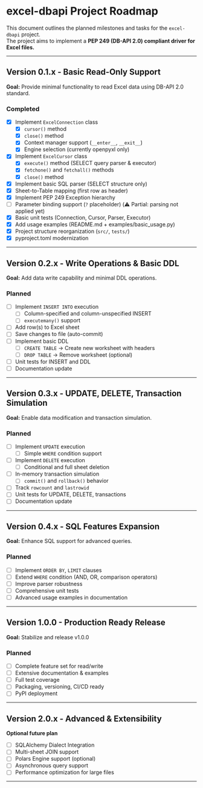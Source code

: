 # excel-dbapi Project Roadmap

This document outlines the planned milestones and tasks for the `excel-dbapi` project.  
The project aims to implement a **PEP 249 (DB-API 2.0) compliant driver for Excel files.**

---

## Version 0.1.x - Basic Read-Only Support

**Goal:** Provide minimal functionality to read Excel data using DB-API 2.0 standard.

### Completed
- [x] Implement `ExcelConnection` class
  - [x] `cursor()` method
  - [x] `close()` method
  - [x] Context manager support (`__enter__`, `__exit__`)
  - [x] Engine selection (currently openpyxl only)
- [x] Implement `ExcelCursor` class
  - [x] `execute()` method (SELECT query parser & executor)
  - [x] `fetchone()` and `fetchall()` methods
  - [x] `close()` method
- [x] Implement basic SQL parser (SELECT structure only)
- [x] Sheet-to-Table mapping (first row as header)
- [x] Implement PEP 249 Exception hierarchy
- [ ] Parameter binding support (`?` placeholder) (⚠️ Partial: parsing not applied yet)
- [x] Basic unit tests (Connection, Cursor, Parser, Executor)
- [x] Add usage examples (README.md + examples/basic_usage.py)
- [x] Project structure reorganization (`src/`, `tests/`)
- [x] pyproject.toml modernization

---

## Version 0.2.x - Write Operations & Basic DDL

**Goal:** Add data write capability and minimal DDL operations.

### Planned
- [ ] Implement `INSERT INTO` execution
  - [ ] Column-specified and column-unspecified INSERT
  - [ ] `executemany()` support
- [ ] Add row(s) to Excel sheet
- [ ] Save changes to file (auto-commit)
- [ ] Implement basic DDL
  - [ ] `CREATE TABLE` → Create new worksheet with headers
  - [ ] `DROP TABLE` → Remove worksheet (optional)
- [ ] Unit tests for INSERT and DDL
- [ ] Documentation update

---

## Version 0.3.x - UPDATE, DELETE, Transaction Simulation

**Goal:** Enable data modification and transaction simulation.

### Planned
- [ ] Implement `UPDATE` execution
  - [ ] Simple `WHERE` condition support
- [ ] Implement `DELETE` execution
  - [ ] Conditional and full sheet deletion
- [ ] In-memory transaction simulation
  - [ ] `commit()` and `rollback()` behavior
- [ ] Track `rowcount` and `lastrowid`
- [ ] Unit tests for UPDATE, DELETE, transactions
- [ ] Documentation update

---

## Version 0.4.x - SQL Features Expansion

**Goal:** Enhance SQL support for advanced queries.

### Planned
- [ ] Implement `ORDER BY`, `LIMIT` clauses
- [ ] Extend `WHERE` condition (AND, OR, comparison operators)
- [ ] Improve parser robustness
- [ ] Comprehensive unit tests
- [ ] Advanced usage examples in documentation

---

## Version 1.0.0 - Production Ready Release

**Goal:** Stabilize and release v1.0.0

### Planned
- [ ] Complete feature set for read/write
- [ ] Extensive documentation & examples
- [ ] Full test coverage
- [ ] Packaging, versioning, CI/CD ready
- [ ] PyPI deployment

---

## Version 2.0.x - Advanced & Extensibility

**Optional future plan**

- [ ] SQLAlchemy Dialect Integration
- [ ] Multi-sheet JOIN support
- [ ] Polars Engine support (optional)
- [ ] Asynchronous query support
- [ ] Performance optimization for large files

---
